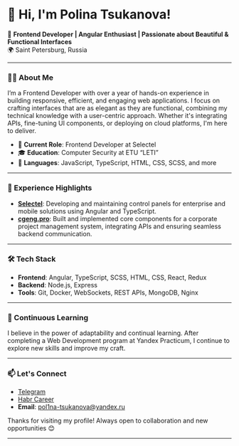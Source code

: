 
# 👋 Hi, I'm Polina Tsukanova!

🚀 **Frontend Developer | Angular Enthusiast | Passionate about Beautiful & Functional Interfaces**  
🌍 Saint Petersburg, Russia

---

### 👩‍💻 About Me
I’m a Frontend Developer with over a year of hands-on experience in building responsive, efficient, and engaging web applications. I focus on crafting interfaces that are as elegant as they are functional, combining my technical knowledge with a user-centric approach. Whether it's integrating APIs, fine-tuning UI components, or deploying on cloud platforms, I'm here to deliver.

- 💼 **Current Role**: Frontend Developer at Selectel  
- 🎓 **Education**: Computer Security at ETU “LETI”  
- 💬 **Languages**: JavaScript, TypeScript, HTML, CSS, SCSS, and more

---

### 💼 Experience Highlights
- **[Selectel](https://selectel.ru/)**: Developing and maintaining control panels for enterprise and mobile solutions using Angular and TypeScript.
- **[cgeng.pro](https://cgeng.pro/)**: Built and implemented core components for a corporate project management system, integrating APIs and ensuring seamless backend communication.

---

### 🛠️ Tech Stack
- **Frontend**: Angular, TypeScript, SCSS, HTML, CSS, React, Redux
- **Backend**: Node.js, Express
- **Tools**: Git, Docker, WebSockets, REST APIs, MongoDB, Nginx

---

### 🌱 Continuous Learning
I believe in the power of adaptability and continual learning. After completing a Web Development program at Yandex Practicum, I continue to explore new skills and improve my craft.

---

### 📫 Let's Connect
- [Telegram](https://t.me/polexxka)
- [Habr Career](https://career.habr.com/pol1na-tsu)
- **Email**: pol1na-tsukanova@yandex.ru

Thanks for visiting my profile! Always open to collaboration and new opportunities 😊

---
